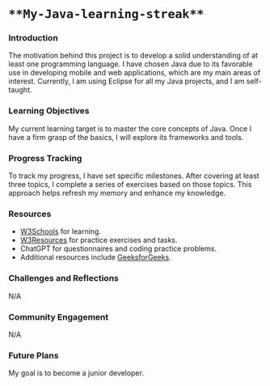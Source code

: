 # `**My-Java-learning-streak**`

### **Introduction**
The motivation behind this project is to develop a solid understanding of at least one programming language. I have chosen Java due to its favorable use in developing mobile and web applications, which are my main areas of interest. Currently, I am using Eclipse for all my Java projects, and I am self-taught.

### **Learning Objectives**
My current learning target is to master the core concepts of Java. Once I have a firm grasp of the basics, I will explore its frameworks and tools.

### **Progress Tracking**
To track my progress, I have set specific milestones. After covering at least three topics, I complete a series of exercises based on those topics. This approach helps refresh my memory and enhance my knowledge.

### **Resources**
- [W3Schools](https://www.w3schools.com/java/java_operators.asp) for learning.
- [W3Resources](https://www.w3resource.com/java-exercises/basic/index1.php) for practice exercises and tasks.
- ChatGPT for questionnaires and coding practice problems.
- Additional resources include [GeeksforGeeks](https://www.geeksforgeeks.org/what-is-core-java/).

### **Challenges and Reflections**
N/A

### **Community Engagement**
N/A

### **Future Plans**
My goal is to become a junior developer.
